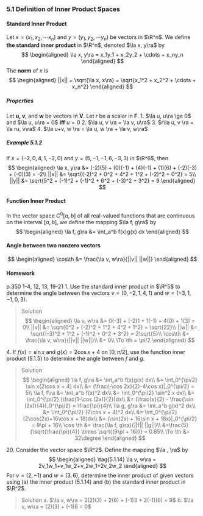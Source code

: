 ### 5.1 Definition of Inner Product Spaces

#### Standard Inner Product
Let $x = (x_1, x_2, \cdots x_n)$ and $y = (y_1, y_2, \cdots y_n)$ be vectors in $\R^n$. We define **the standard inner product** in $\R^n$, denoted $\la x, y\ra$ by
$$
\begin{aligned}
\la x, y\ra = x_1y_1 + x_2y_2 + \cdots + x_ny_n
\end{aligned}
$$
The **norm** of $x$ is
$$
\begin{aligned}
||x|| = \sqrt{\la x, x\ra} = \sqrt{x_1^2 + x_2^2 + \cdots + x_n^2}
\end{aligned}
$$

##### Properties
Let **u, v**, and **w** be vectors in **V**. Let $r$ be a scalar in **F**.
1\. $\la u, u\ra \ge 0$ and $\la u, u\ra = 0$ **iff** $u=0$
2\. $\la u, v \ra = \la v, u\ra$
3\. $r\la u, v \ra = \la ru, v\ra$
4\. $\la u+v, w \ra = \la u, w \ra + \la v, w\ra$

##### Example 5.1.2
If $x = (-2, 0, 4, 1, -2, 0)$ and $y = (5, -1, -1, 6, -3, 3)$ in $\R^6$, then
$$
\begin{aligned}
\la x, y\ra &= (-2)(5) + (0)(-1) + (4)(-1) + (1)(6) + (-2)(-3) + (-0)(3) = -2\\
||x|| &= \sqrt{(-2)^2 + 0^2 + 4^2 + 1^2 + (-2)^2 + 0^2} = 5\\
||y|| &= \sqrt{5^2 + (-1)^2 + (-1)^2 + 6^2 + (-3)^2 + 3^2} = 9
\end{aligned}
$$

#### Function Inner Product
In the vector space $C^0[a, b]$ of all real-valued functions that are continuous on the interval $[a, b]$, we define the mapping $\la f, g\ra$ by
$$
\begin{aligned}
\la f, g\ra &= \int_a^b f(x)g(x) dx
\end{aligned}
$$

#### Angle between two nonzero vectors
$$
\begin{aligned}
\cos\th &= \frac{\la v, w\ra}{||v|| ||w||}
\end{aligned}
$$

#### Homework
p.350 1-4, 12, 13, 19-21
1\. Use the standard inner product in $\R^5$ to determine the angle between the vectors $v = (0, -2, 1, 4, 1)$ and $w = (-3, 1, -1, 0, 3)$.
>Solution
$$
\begin{aligned}
\la v, w\ra &= 0(-3) + (-2)1 + 1(-1) + 4(0) + 1(3) = 0\\
||v|| &= \sqrt{0^2 + (-2)^2 + 1^2 + 4^2 + 1^2} = \sqrt{22}\\
||w|| &= \sqrt{(-3)^2 + 1^2 + (-1)^2 + 0^2 + 3^2} = 2\sqrt{5}\\
\cos\th &= \frac{\la v, w\ra}{||v|| ||w||}\\
&= 0\\
\To \th = \pi/2
\end{aligned}
$$

4\. If $f(x) = \sin x$ and $g(x) = 2\cos x + 4$ on $[0, \pi/2]$, use the function inner product (5.1.5) to determine the angle between $f$ and $g$.
>Solution
$$
\begin{aligned}
\la f, g\ra &= \int_a^b f(x)g(x) dx\\
&= \int_0^{\pi/2} \sin x(2\cos x + 4) dx\\
&= (\frac{-\cos 2x}{2}-4\cos x)|_0^{\pi/2} = 5\\
\la f, f\ra &= \int_a^b f(x)^2 dx\\
&= \int_0^{\pi/2} \sin^2 x dx\\
&= \int_0^{\pi/2} (\frac{1-\cos (2x)}{2})dx\\
&= (\frac{x}{2} - \frac{\sin (2x)}{4})_0^{\pi/2} = \frac{\pi}{4}\\
\la g, g\ra &= \int_a^b g(x)^2 dx\\
&= \int_0^{\pi/2} (2\cos x + 4)^2 dx\\
&= \int_0^{\pi/2} (2\cos(2x)+16\cos x + 18)dx\\
&= (\sin(2x) + 16\sin x + 18x)|_0^{\pi/2} = 9\pi + 16\\
\cos \th &= \frac{\la f, g\ra}{||f|| ||g||}\\
&=\frac{5}{\sqrt{\frac{\pi}{4}} \times \sqrt{(9\pi + 16)}} = 0.85\\
\To \th &= 32\degree
\end{aligned}
$$

20\. Consider the vector space $\R^2$. Define the mapping $\la , \ra$ by
$$
\begin{aligned}
\tag{5.1.14} \la v, w\ra = 2v_1w_1+v_1w_2+v_2w_1+2v_2w_2
\end{aligned}
$$
For $v = (2, -1)$ and $w = (3, 6)$, determine the inner product of given vectors using (a) the inner product (5.1.14) and (b) the standard inner product in $\R^2$.
>Solution
a. $\la v, w\ra = 2(2)(3) + 2(6) + (-1)3 + 2(-1)(6) = 9$
b. $\la v, w\ra = (2)(3) + (-1)6  = 0$
